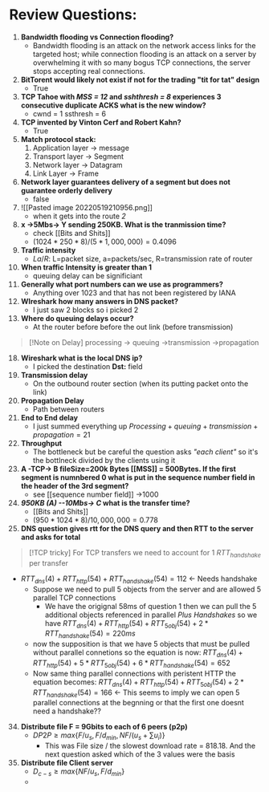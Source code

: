 # Review Questions:
1. **Bandwidth flooding vs Connection flooding?**
	- Bandwidth flooding is an attack on the network access links for the targeted host; while connection flooding is an attack on a server by overwhelming it with so many bogus TCP connections, the server stops accepting real connections.
2. **BitTorent would likely not exist if not for the trading "tit for tat" design**
	- True
3. **TCP Tahoe with *MSS = 12* and *sshthresh = 8* experiences 3 consecutive duplicate ACKS what is the new window?**
	- cwnd = 1 ssthresh = 6
4.  **TCP invented by Vinton Cerf and Robert Kahn?**
	- True
5.  **Match protocol stack:**
	1. Application layer -> message
	2. Transport layer -> Segment
	3. Network layer -> Datagram
	4. Link Layer -> Frame 
6. **Network layer guarantees delivery of a segment but does not guarantee orderly delivery**
	- false
7. ![[Pasted image 20220519210956.png]]
	- when it gets into the route *2*
8.  **x ->5Mbs-> Y  sending 250KB. What is the tranmission time?**
	- check [[Bits and Shits]]
	- $(1024*250*8)/(5*1,000,000)=0.4096$
9. **Traffic intensity**  
	- $La/R$:  L=packet size, a=packets/sec, R=transmission rate of router
10. **When traffic Intensity is greater than 1**
	- queuing delay can be significiant
15. **Generally what port numbers can we use as programmers?**
	- Anything over 1023 and that has not been registered by IANA
16. **WIreshark how many answers in DNS packet?**
	- I just saw 2 blocks so i picked 2
17. **Where do queuing delays occur?**
	- At the router before before the out link (before transmission)
>[!Note on Delay]
>processing -> queuing ->transmission ->propagation 
18. **Wireshark what is the local DNS ip?**
	- I picked the destination **Dst:** field 
19. **Transmission delay**
	- On the outbound router section (when its putting packet onto the link)
20. **Propagation Delay**
	- Path between routers 
21. **End to End delay**
	- I just summed everything up $Processing + queuing + transmission + propagation = 21$
23. **Throughput**
	- The bottleneck but be careful the question asks *"each client"* so it's the bottlneck divided by the clients using it
26.  **A -TCP-> B  fileSize=200k Bytes [[MSS]] = 500Bytes. If the first segment is numnbered 0 what is put in the sequence number field in the header of the 3rd segment?**
		- see [[sequence number field]] ->1000
27.  ***950KB (A) --10Mbs-> C* what is the transfer time?**
		- [[Bits and Shits]]
		- $(950*1024*8)/10,000,000=0.778$
29. **DNS question gives rtt for the DNS query and then RTT to the server and asks for total** 
>[!TCP tricky]
>For TCP transfers we need to account for 1 $RTT_{handshake}$ per transfer
-   $RTT_{dns}(4) + RTT_{http}(54) + RTT_{handshake}(54) = 112$ <- Needs handshake
	- Suppose we need to pull 5 objects from the server and are allowed 5 parallel TCP connections
		- We have the origignal 58ms of question 1 then we can pull the 5 additional objects referenced in parallel *Plus Handshakes*  so we have $RTT_{dns}(4)+RTT_{http}(54)+RTT_{5obj}(54)+2*RTT_{handshake}(54) = 220ms$
	- now the supposition is that we have 5 objects that must be pulled without parallel connetions so the equation is now: $RTT_{dns}(4)+RTT_{http}(54)+5*RTT_{5obj}(54) + 6 * RTT_{handshake}(54)=652$
	- Now same thing parallel connections with peristent HTTP the equation becomes: $RTT_{dns}(4)+RTT_{http}(54)+RTT_{5obj}(54)+2*RTT_{handshake}(54)=166$ <- This seems to imply we can open 5 parallel connections at the begnning or that the first one doesnt need a handshake??
34. **Distribute file F = 9Gbits to each of 6 peers (p2p)**
	- $DP2P≥max\{F/u_s,F/d_{min},NF/(u_s + ∑u_i)\}$
		- This was File size / the slowest download rate = 818.18. And the next question asked which of the 3 values were the basis 
36. **Distribute file Client server**
	- $D_{c-s}≥max\{NF/u_s,F/d_{min}\}$
	- 